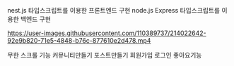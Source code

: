 nest.js 타입스크립트를 이용한 프론트엔드 구현
node.js Express 타입스크립트를 이용한 백엔드 구현


https://user-images.githubusercontent.com/110389737/214022642-92e9b820-71e5-4848-b76c-877610e2d478.mp4

무한 스크롤 기능
커뮤니티만들기 포스트만들기 회원가입 로그인 좋아요기능 
